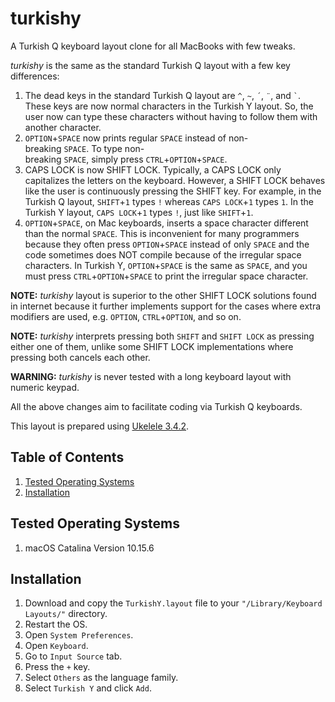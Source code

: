 # turkishy
A Turkish Q keyboard layout clone for all MacBooks with few tweaks.

*turkishy* is the same as the standard Turkish Q layout with a few key differences:

1. The dead keys in the standard Turkish Q layout are `^`, `~`, `´`, `¨`, and `` ` ``. These keys are now normal characters in the Turkish Y layout. So, the user now can type these characters without having to follow them with another character.
2. `OPTION`+`SPACE` now prints regular `SPACE` instead of non-breaking `SPACE`. To type non-breaking `SPACE`, simply press `CTRL`+`OPTION`+`SPACE`.
3. CAPS LOCK is now SHIFT LOCK. Typically, a CAPS LOCK only capitalizes the letters on the keyboard. However, a SHIFT LOCK behaves like the user is continuously pressing the SHIFT key. For example, in the Turkish Q layout, `SHIFT`+`1` types `!` whereas `CAPS LOCK`+`1` types `1`. In the Turkish Y layout, `CAPS LOCK`+`1` types `!`, just like `SHIFT`+`1`.
4. `OPTION`+`SPACE`, on Mac keyboards, inserts a space character different than the normal `SPACE`. This is inconvenient for many programmers because they often press `OPTION`+`SPACE` instead of only `SPACE` and the code sometimes does NOT compile because of the irregular space characters. In Turkish Y, `OPTION`+`SPACE` is the same as `SPACE`, and you must press `CTRL`+`OPTION`+`SPACE` to print the irregular space character.

**NOTE:** *turkishy* layout is superior to the other SHIFT LOCK solutions found in internet because it further implements support for the cases where extra modifiers are used, e.g. `OPTION`, `CTRL`+`OPTION`, and so on.

**NOTE:** *turkishy* interprets pressing both `SHIFT` and `SHIFT LOCK` as pressing either one of them, unlike some SHIFT LOCK implementations where pressing both cancels each other.

**WARNING:** *turkishy* is never tested with a long keyboard layout with numeric keypad.

All the above changes aim to facilitate coding via Turkish Q keyboards.

This layout is prepared using [Ukelele 3.4.2](https://software.sil.org/ukelele/).

## Table of Contents
1. [Tested Operating Systems](#tested-systems)
2. [Installation](#installation)

<a name="tested-systems"></a>
## Tested Operating Systems
1. macOS Catalina Version 10.15.6

<a name="installation"></a>
## Installation
1. Download and copy the `TurkishY.layout` file to your `"/Library/Keyboard Layouts/"` directory.
2. Restart the OS.
3. Open `System Preferences`.
4. Open `Keyboard`.
5. Go to `Input Source` tab.
6. Press the `+` key.
7. Select `Others` as the language family.
8. Select `Turkish Y` and click `Add`. 
